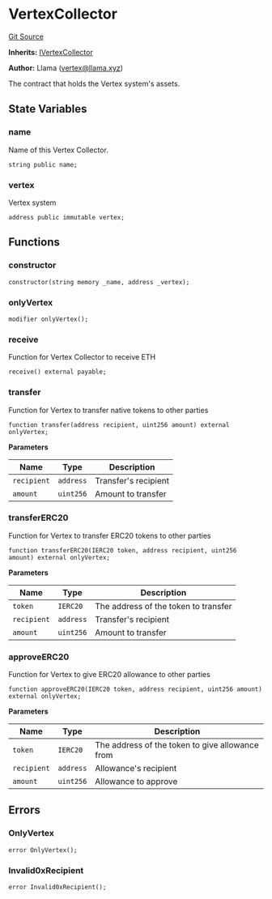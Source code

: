 # VertexCollector
[Git Source](https://github.com/llama-community/vertex-v1/blob/5b218a8dd0bc635c09c9b3b94d2fdd2e8abeb7c2/src/collector/VertexCollector.sol)

**Inherits:**
[IVertexCollector](/src/collector/IVertexCollector.sol/contract.IVertexCollector.md)

**Author:**
Llama (vertex@llama.xyz)

The contract that holds the Vertex system's assets.


## State Variables
### name
Name of this Vertex Collector.


```solidity
string public name;
```


### vertex
Vertex system


```solidity
address public immutable vertex;
```


## Functions
### constructor


```solidity
constructor(string memory _name, address _vertex);
```

### onlyVertex


```solidity
modifier onlyVertex();
```

### receive

Function for Vertex Collector to receive ETH


```solidity
receive() external payable;
```

### transfer

Function for Vertex to transfer native tokens to other parties


```solidity
function transfer(address recipient, uint256 amount) external onlyVertex;
```
**Parameters**

|Name|Type|Description|
|----|----|-----------|
|`recipient`|`address`|Transfer's recipient|
|`amount`|`uint256`|Amount to transfer|


### transferERC20

Function for Vertex to transfer ERC20 tokens to other parties


```solidity
function transferERC20(IERC20 token, address recipient, uint256 amount) external onlyVertex;
```
**Parameters**

|Name|Type|Description|
|----|----|-----------|
|`token`|`IERC20`|The address of the token to transfer|
|`recipient`|`address`|Transfer's recipient|
|`amount`|`uint256`|Amount to transfer|


### approveERC20

Function for Vertex to give ERC20 allowance to other parties


```solidity
function approveERC20(IERC20 token, address recipient, uint256 amount) external onlyVertex;
```
**Parameters**

|Name|Type|Description|
|----|----|-----------|
|`token`|`IERC20`|The address of the token to give allowance from|
|`recipient`|`address`|Allowance's recipient|
|`amount`|`uint256`|Allowance to approve|


## Errors
### OnlyVertex

```solidity
error OnlyVertex();
```

### Invalid0xRecipient

```solidity
error Invalid0xRecipient();
```

